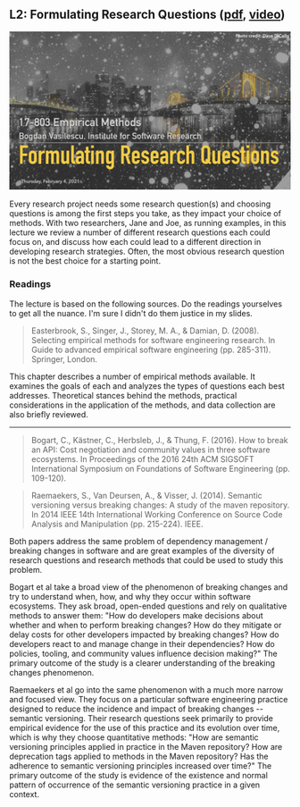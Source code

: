 ## L2: Formulating Research Questions ([pdf](../slides/02-rqs.pdf), [video](https://youtu.be/MNLXuDKzy4U))

[![Lecture2-Research-Questions](../assets/images/02-rqs.jpeg)](../slides/02-rqs.pdf)

Every research project needs some research question(s) and choosing questions is among the first steps you take, as they impact your choice of methods. With two researchers, Jane and Joe, as running examples, in this lecture we review a number of different research questions each could focus on, and discuss how each could lead to a different direction in developing research strategies. Often, the most obvious research question is not the best choice for a starting point.


### Readings

The lecture is based on the following sources. Do the readings yourselves to get all the nuance. I'm sure I didn't do them justice in my slides. 


> Easterbrook, S., Singer, J., Storey, M. A., & Damian, D. (2008). Selecting empirical methods for software engineering research. In Guide to advanced empirical software engineering (pp. 285-311). Springer, London.

This chapter describes a number of empirical methods available. It examines the goals of each and analyzes the types of questions each best addresses. Theoretical stances behind the methods, practical considerations in the application of the methods, and data collection are also briefly reviewed. 

---
> Bogart, C., Kästner, C., Herbsleb, J., & Thung, F. (2016). How to break an API: Cost negotiation and community values in three software ecosystems. In Proceedings of the 2016 24th ACM SIGSOFT International Symposium on Foundations of Software Engineering (pp. 109-120).

> Raemaekers, S., Van Deursen, A., & Visser, J. (2014). Semantic versioning versus breaking changes: A study of the maven repository. In 2014 IEEE 14th International Working Conference on Source Code Analysis and Manipulation (pp. 215-224). IEEE.

Both papers address the same problem of dependency management / breaking changes in software and are great examples of the diversity of research questions and research methods that could be used to study this problem. 

Bogart et al take a broad view of the phenomenon of breaking changes and try to understand when, how, and why they occur within software ecosystems. They ask broad, open-ended questions and rely on qualitative methods to answer them: "How do developers make decisions about whether and when to perform breaking changes? How do they mitigate or delay costs for other developers impacted by breaking changes? How do developers react to and manage change in their dependencies? How do policies, tooling, and community values influence decision making?" The primary outcome of the study is a clearer understanding of the breaking changes phenomenon.

Raemaekers et al go into the same phenomenon with a much more narrow and focused view. They focus on a particular software engineering practice designed to reduce the incidence and impact of breaking changes -- semantic versioning. Their research questions seek primarily to provide empirical evidence for the use of this practice and its evolution over time, which is why they choose quantitative methods: "How are semantic versioning principles applied in practice in the Maven repository? How are deprecation tags applied to methods in the Maven repository?  Has the adherence to semantic versioning principles increased over time?" The primary outcome of the study is evidence of the existence and normal pattern of occurrence of the semantic versioning practice in a given context.


